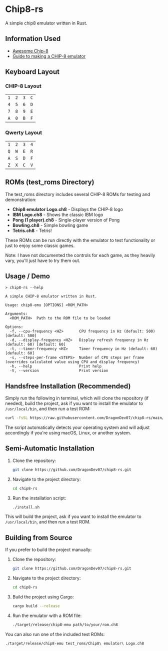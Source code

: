 # Chip8-rs

A simple chip8 emulator written in Rust.

## Information Used

- [Awesome Chip-8](https://chip-8.github.io/links/)
- [Guide to making a CHIP-8 emulator](https://tobiasvl.github.io/blog/write-a-chip-8-emulator/)

## Keyboard Layout
### CHIP-8 Layout
|     |     |     |     |
| --- | --- | --- | --- |
| `1` | `2` | `3` | `C` |
| `4` | `5` | `6` | `D` |
| `7` | `8` | `9` | `E` |
| `A` | `0` | `B` | `F` |

### Qwerty Layout
|     |     |     |     |
| --- | --- | --- | --- |
| `1` | `2` | `3` | `4` |
| `Q` | `W` | `E` | `R` |
| `A` | `S` | `D` | `F` |
| `Z` | `X` | `C` | `V` |

## ROMs (test_roms Directory)

The test_roms directory includes several CHIP-8 ROMs for testing and demonstration:

- **Chip8 emulator Logo.ch8** - Displays the CHIP-8 logo
- **IBM Logo.ch8** - Shows the classic IBM logo
- **Pong (1 player).ch8** - Single-player version of Pong
- **Bowling.ch8** - Simple bowling game
- **Tetris.ch8** - Tetris!

These ROMs can be run directly with the emulator to test functionality or just to enjoy some classic games.

Note: I have not documented the controls for each game, as they heavily vary, you'll just have to try them out.

## Usage / Demo
```
> chip8-rs --help

A simple CHIP-8 emulator written in Rust.

Usage: chip8-emu [OPTIONS] <ROM_PATH>

Arguments:
  <ROM_PATH>  Path to the ROM file to be loaded

Options:
  -f, --cpu-frequency <HZ>       CPU frequency in Hz (default: 500) [default: 500]
  -d, --display-frequency <HZ>   Display refresh frequency in Hz (default: 60) [default: 60]
  -t, --timer-frequency <HZ>     Timer frequency in Hz (default: 60) [default: 60]
  -s, --steps-per-frame <STEPS>  Number of CPU steps per frame (overrides calculated value using CPU and display frequency)
  -h, --help                     Print help
  -V, --version                  Print version
```

## Handsfree Installation (Recommended)

Simply run the following in terminal, which will clone the repository (if needed), build the project, ask if you want to install the emulator to `/usr/local/bin`, and then run a test ROM:

```bash
curl -fsSL https://raw.githubusercontent.com/DragonDev07/chip8-rs/main/handsfree_install.sh | sh
```

The script automatically detects your operating system and will adjust accordingly if you're using macOS, Linux, or another system.

## Semi-Automatic Installation

1. Clone the repository:

   ```bash
   git clone https://github.com/DragonDev07/chip8-rs.git
   ```

2. Navigate to the project directory:

   ```bash
   cd chip8-rs
   ```

3. Run the installation script:
   ```bash
   ./install.sh
   ```

This will build the project, ask if you want to install the emulator to `/usr/local/bin`, and then run a test ROM.

## Building from Source

If you prefer to build the project manually:

1. Clone the repository:

   ```bash
   git clone https://github.com/DragonDev07/chip8-rs.git
   ```

2. Navigate to the project directory:

   ```bash
   cd chip8-rs
   ```

3. Build the project using Cargo:

   ```bash
   cargo build --release
   ```

4. Run the emulator with a ROM file:
   ```bash
   ./target/release/chip8-emu path/to/your/rom.ch8
   ```

You can also run one of the included test ROMs:

```bash
./target/release/chip8-emu test_roms/Chip8\ emulator\ Logo.ch8
```
